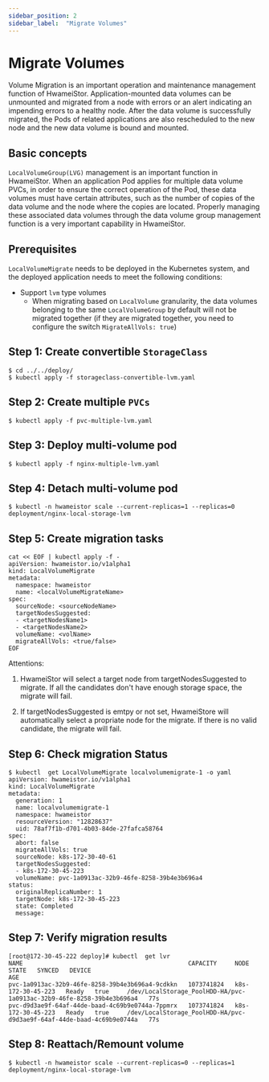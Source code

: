```yaml
---
sidebar_position: 2
sidebar_label:  "Migrate Volumes"
---
```


# Migrate Volumes

Volume Migration is an important operation and maintenance management function of HwameiStor.
Application-mounted data volumes can be unmounted and migrated from a node with errors or an
alert indicating an impending errors to a healthy node. After the data volume is successfully
migrated, the Pods of related applications are also rescheduled to the new node and the new data
volume is bound and mounted.

## Basic concepts

`LocalVolumeGroup(LVG)` management is an important function in HwameiStor. When
an application Pod applies for multiple data volume PVCs, in order to ensure the
correct operation of the Pod, these data volumes must have certain attributes,
such as the number of copies of the data volume and the node where the copies are
located. Properly managing these associated data volumes through the data volume
group management function is a very important capability in HwameiStor.

## Prerequisites

`LocalVolumeMigrate` needs to be deployed in the Kubernetes system, and the
deployed application needs to meet the following conditions:

* Support `lvm` type volumes
  * When migrating based on `LocalVolume` granularity, the data volumes belonging
    to the same `LocalVolumeGroup` by default will not be migrated together
    (if they are migrated together, you need to configure the switch `MigrateAllVols: true`)

## Step 1: Create convertible `StorageClass`

```console
$ cd ../../deploy/
$ kubectl apply -f storageclass-convertible-lvm.yaml
```

## Step 2: Create multiple `PVCs`

```console
$ kubectl apply -f pvc-multiple-lvm.yaml
```

## Step 3: Deploy multi-volume pod

```console
$ kubectl apply -f nginx-multiple-lvm.yaml
```

## Step 4: Detach multi-volume pod

```console
$ kubectl -n hwameistor scale --current-replicas=1 --replicas=0 deployment/nginx-local-storage-lvm
```

## Step 5: Create migration tasks

```console
cat << EOF | kubectl apply -f -
apiVersion: hwameistor.io/v1alpha1
kind: LocalVolumeMigrate
metadata:
  namespace: hwameistor
  name: <localVolumeMigrateName>
spec:
  sourceNode: <sourceNodeName>
  targetNodesSuggested: 
  - <targetNodesName1>
  - <targetNodesName2>
  volumeName: <volName>
  migrateAllVols: <true/false>
EOF
```

Attentions:

1) HwameiStor will select a target node from targetNodesSuggested to migrate. If all the candidates don't have enough storage space, the migrate will fail.

2) If targetNodesSuggested is emtpy or not set, HwameiStore will automatically select a propriate node for the migrate. If there is no valid candidate, the migrate will fail.

## Step 6: Check migration Status

```console
$ kubectl  get LocalVolumeMigrate localvolumemigrate-1 -o yaml
apiVersion: hwameistor.io/v1alpha1
kind: LocalVolumeMigrate
metadata:
  generation: 1
  name: localvolumemigrate-1
  namespace: hwameistor
  resourceVersion: "12828637"
  uid: 78af7f1b-d701-4b03-84de-27fafca58764
spec:
  abort: false
  migrateAllVols: true
  sourceNode: k8s-172-30-40-61
  targetNodesSuggested:
  - k8s-172-30-45-223
  volumeName: pvc-1a0913ac-32b9-46fe-8258-39b4e3b696a4
status:
  originalReplicaNumber: 1
  targetNode: k8s-172-30-45-223
  state: Completed
  message: 
```

## Step 7: Verify migration results

```console
[root@172-30-45-222 deploy]# kubectl  get lvr
NAME                                              CAPACITY     NODE                STATE   SYNCED   DEVICE                                                                  AGE
pvc-1a0913ac-32b9-46fe-8258-39b4e3b696a4-9cdkkn   1073741824   k8s-172-30-45-223   Ready   true     /dev/LocalStorage_PoolHDD-HA/pvc-1a0913ac-32b9-46fe-8258-39b4e3b696a4   77s
pvc-d9d3ae9f-64af-44de-baad-4c69b9e0744a-7ppmrx   1073741824   k8s-172-30-45-223   Ready   true     /dev/LocalStorage_PoolHDD-HA/pvc-d9d3ae9f-64af-44de-baad-4c69b9e0744a   77s
```

## Step 8: Reattach/Remount volume

```console
$ kubectl -n hwameistor scale --current-replicas=0 --replicas=1 deployment/nginx-local-storage-lvm
```
